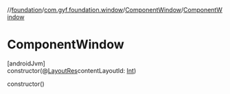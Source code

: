 //[foundation](../../../index.md)/[com.gyf.foundation.window](../index.md)/[ComponentWindow](index.md)/[ComponentWindow](-component-window.md)

# ComponentWindow

[androidJvm]\
constructor(@[LayoutRes](https://developer.android.com/reference/kotlin/androidx/annotation/LayoutRes.html)contentLayoutId: [Int](https://kotlinlang.org/api/core/kotlin-stdlib/kotlin/-int/index.html))

constructor()